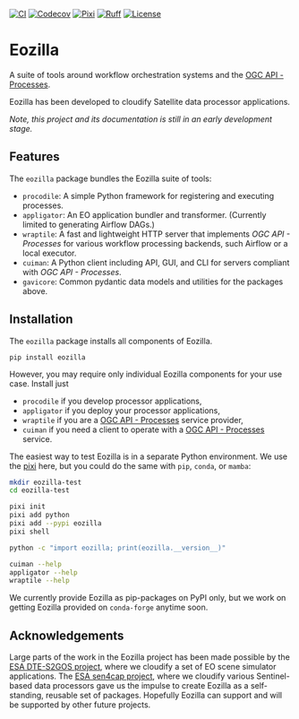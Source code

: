 [![CI](https://github.com/eo-tools/eozilla/actions/workflows/ci.yml/badge.svg)](https://github.com/eo-tools/eozilla/actions/workflows/ci.yml)
[![Codecov](https://codecov.io/gh/eo-tools/eozilla/graph/badge.svg?token=T3EXHBMD0G)](https://codecov.io/gh/eo-tools/eozilla)
[![Pixi](https://img.shields.io/endpoint?url=https://raw.githubusercontent.com/prefix-dev/pixi/main/assets/badge/v0.json)](https://pixi.sh)
[![Ruff](https://img.shields.io/endpoint?url=https://raw.githubusercontent.com/charliermarsh/ruff/main/assets/badge/v0.json)](https://github.com/charliermarsh/ruff)
[![License](https://img.shields.io/github/license/eo-tools/eozilla)](https://github.com/eo-tools/eozilla)

# Eozilla

A suite of tools around workflow orchestration systems and the
[OGC API - Processes](https://github.com/opengeospatial/ogcapi-processes).

Eozilla has been developed to cloudify Satellite data processor applications.

_Note, this project and its documentation is still in an early development stage._

## Features

The `eozilla` package bundles the Eozilla suite of tools:

* `procodile`: A simple Python framework for registering and executing processes.
* `appligator`: An EO application bundler and transformer. 
   (Currently limited to generating Airflow DAGs.)
* `wraptile`: A fast and lightweight HTTP server that implements _OGC API - Processes_
   for various workflow processing backends, such Airflow or a local executor.
* `cuiman`: A Python client including API, GUI, and CLI for servers 
   compliant with _OGC API - Processes_.
* `gavicore`: Common pydantic data models and utilities for the packages above.

## Installation

The `eozilla` package installs all components of Eozilla.

```commandline
pip install eozilla
```

However, you may require only individual Eozilla components for your use case. 
Install just 

- `procodile` if you develop processor applications,
- `appligator` if you deploy your processor applications,
- `wraptile` if you are a [OGC API - Processes](https://github.com/opengeospatial/ogcapi-processes) service provider,
- `cuiman` if you need a client to operate with a [OGC API - Processes](https://github.com/opengeospatial/ogcapi-processes) service.

The easiest way to test Eozilla is in a separate Python environment.
We use the [pixi](https://pixi.sh/) here, but you could do the same with 
`pip`, `conda`, or `mamba`:

```bash
mkdir eozilla-test
cd eozilla-test

pixi init
pixi add python
pixi add --pypi eozilla
pixi shell

python -c "import eozilla; print(eozilla.__version__)"

cuiman --help
appligator --help
wraptile --help
```

We currently provide Eozilla as pip-packages on PyPI only, but
we work on getting Eozilla provided on `conda-forge` anytime soon.

## Acknowledgements

Large parts of the work in the Eozilla project has been made possible by the 
[ESA DTE-S2GOS project](https://dte-s2gos.rayference.eu/about/), where we cloudify a set of EO scene simulator
applications. The [ESA sen4cap project](https://www.esa-sen4cap.org/), where we
cloudify various Sentinel-based data processors gave us the impulse to create 
Eozilla as a self-standing, reusable set of packages.
Hopefully Eozilla can support and will be supported by other future projects.
